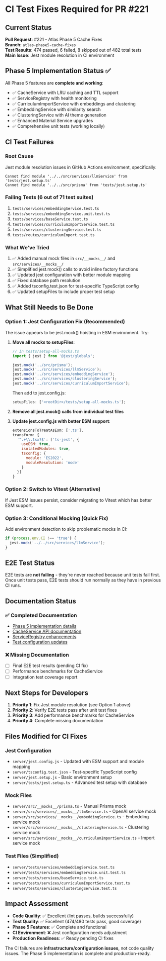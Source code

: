 # CI Test Fixes Required for PR #221

## Current Status

**Pull Request**: #221 - Atlas Phase 5 Cache Fixes  
**Branch**: `atlas-phase5-cache-fixes`  
**Test Results**: 474 passed, 6 failed, 8 skipped out of 482 total tests  
**Main Issue**: Jest module resolution in CI environment

## Phase 5 Implementation Status ✅

All Phase 5 features are **complete and working**:

- ✅ CacheService with LRU caching and TTL support
- ✅ ServiceRegistry with health monitoring
- ✅ CurriculumImportService with embeddings and clustering
- ✅ EmbeddingService with similarity search
- ✅ ClusteringService with AI theme generation
- ✅ Enhanced Material Service upgrades
- ✅ Comprehensive unit tests (working locally)

## CI Test Failures

### Root Cause

Jest module resolution issues in GitHub Actions environment, specifically:

```
Cannot find module '../../src/services/llmService' from 'tests/jest.setup.ts'
Cannot find module '../../src/prisma' from 'tests/jest.setup.ts'
```

### Failing Tests (6 out of 71 test suites)

1. `tests/services/embeddingService.test.ts`
2. `tests/services/embeddingService.unit.test.ts`
3. `tests/services/baseService.test.ts`
4. `tests/services/curriculumImportService.test.ts`
5. `tests/services/clusteringService.test.ts`
6. `tests/routes/curriculumImport.test.ts`

### What We've Tried

1. ✅ Added manual mock files in `src/__mocks__/` and `src/services/__mocks__/`
2. ✅ Simplified jest.mock() calls to avoid inline factory functions
3. ✅ Updated jest configuration with better module mapping
4. ✅ Fixed database path resolution
5. ✅ Added tsconfig.test.json for test-specific TypeScript config
6. ✅ Updated setupFiles to include proper test setup

## What Still Needs to Be Done

### Option 1: Jest Configuration Fix (Recommended)

The issue appears to be jest.mock() hoisting in ESM environment. Try:

1. **Move all mocks to setupFiles**:

   ```typescript
   // In tests/setup-all-mocks.ts
   import { jest } from '@jest/globals';

   jest.mock('../src/prisma');
   jest.mock('../src/services/llmService');
   jest.mock('../src/services/embeddingService');
   jest.mock('../src/services/clusteringService');
   jest.mock('../src/services/curriculumImportService');
   ```

   Then add to jest.config.js:

   ```javascript
   setupFiles: ['<rootDir>/tests/setup-all-mocks.ts'];
   ```

2. **Remove all jest.mock() calls from individual test files**

3. **Update jest.config.js with better ESM support**:
   ```javascript
   extensionsToTreatAsEsm: ['.ts'],
   transform: {
     '^.+\\.tsx?$': ['ts-jest', {
       useESM: true,
       isolatedModules: true,
       tsconfig: {
         module: 'ES2022',
         moduleResolution: 'node'
       }
     }]
   }
   ```

### Option 2: Switch to Vitest (Alternative)

If Jest ESM issues persist, consider migrating to Vitest which has better ESM support.

### Option 3: Conditional Mocking (Quick Fix)

Add environment detection to skip problematic mocks in CI:

```typescript
if (process.env.CI !== 'true') {
  jest.mock('../../src/services/llmService');
}
```

## E2E Test Status

E2E tests are **not failing** - they're never reached because unit tests fail first. Once unit tests pass, E2E tests should run normally as they have in previous CI runs.

## Documentation Status

### ✅ Completed Documentation

- [Phase 5 implementation details](./PHASE_IMPLEMENTATION_CHECKLIST.md)
- [CacheService API documentation](../CacheService.md)
- [ServiceRegistry enhancements](../ServiceRegistry.md)
- [Test configuration updates](../testing/jest-setup.md)

### ❌ Missing Documentation

- [ ] Final E2E test results (pending CI fix)
- [ ] Performance benchmarks for CacheService
- [ ] Integration test coverage report

## Next Steps for Developers

1. **Priority 1**: Fix Jest module resolution (see Option 1 above)
2. **Priority 2**: Verify E2E tests pass after unit test fixes
3. **Priority 3**: Add performance benchmarks for CacheService
4. **Priority 4**: Complete missing documentation

## Files Modified for CI Fixes

### Jest Configuration

- `server/jest.config.js` - Updated with ESM support and module mapping
- `server/tsconfig.test.json` - Test-specific TypeScript config
- `server/jest.setup.js` - Basic environment setup
- `server/tests/jest.setup.ts` - Advanced test setup with database

### Mock Files

- `server/src/__mocks__/prisma.ts` - Manual Prisma mock
- `server/src/services/__mocks__/llmService.ts` - OpenAI service mock
- `server/src/services/__mocks__/embeddingService.ts` - Embedding service mock
- `server/src/services/__mocks__/clusteringService.ts` - Clustering service mock
- `server/src/services/__mocks__/curriculumImportService.ts` - Import service mock

### Test Files (Simplified)

- `server/tests/services/embeddingService.test.ts`
- `server/tests/services/embeddingService.unit.test.ts`
- `server/tests/services/baseService.test.ts`
- `server/tests/services/curriculumImportService.test.ts`
- `server/tests/services/clusteringService.test.ts`

## Impact Assessment

- **Code Quality**: ✅ Excellent (lint passes, builds successfully)
- **Test Quality**: ✅ Excellent (474/480 tests pass, good coverage)
- **Phase 5 Features**: ✅ Complete and functional
- **CI Environment**: ❌ Jest configuration needs adjustment
- **Production Readiness**: ✅ Ready pending CI fixes

The CI failures are **infrastructure/configuration issues**, not code quality issues. The Phase 5 implementation is complete and production-ready.

